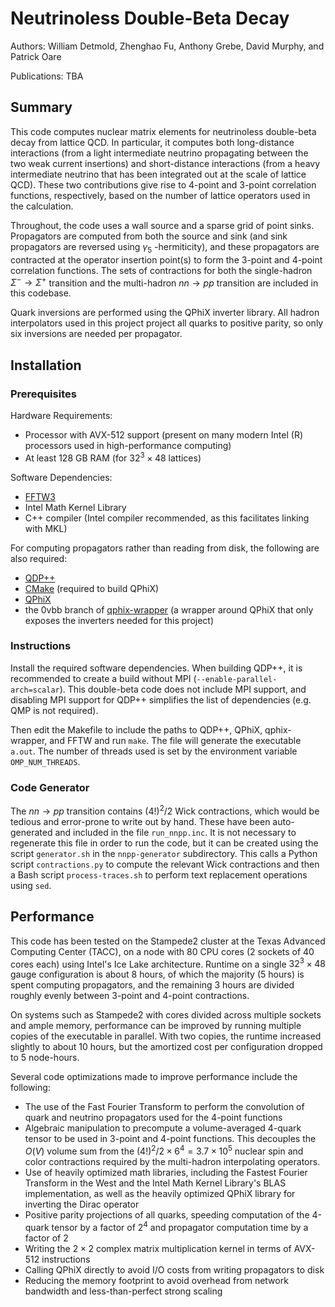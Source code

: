 # Neutrinoless Double-Beta Decay

Authors: William Detmold, Zhenghao Fu, Anthony Grebe, David Murphy, and Patrick Oare

Publications: TBA

## Summary

This code computes nuclear matrix elements for neutrinoless double-beta decay from lattice QCD.  In particular, it computes both long-distance interactions (from a light intermediate neutrino propagating between the two weak current insertions) and short-distance interactions (from a heavy intermediate neutrino that has been integrated out at the scale of lattice QCD).  These two contributions give rise to 4-point and 3-point correlation functions, respectively, based on the number of lattice operators used in the calculation.

Throughout, the code uses a wall source and a sparse grid of point sinks.  Propagators are computed from both the source and sink (and sink propagators are reversed using $\gamma_5$ -hermiticity), and these propagators are contracted at the operator insertion point(s) to form the 3-point and 4-point correlation functions.  The sets of contractions for both the single-hadron $\Sigma^- \rightarrow \Sigma^+$ transition and the multi-hadron $nn \rightarrow pp$ transition are included in this codebase.

Quark inversions are performed using the QPhiX inverter library.  All hadron interpolators used in this project project all quarks to positive parity, so only six inversions are needed per propagator.

## Installation

### Prerequisites

Hardware Requirements:
- Processor with AVX-512 support (present on many modern Intel (R) processors used in high-performance computing)
- At least 128 GB RAM (for $32^3 \times 48$ lattices)

Software Dependencies:
- [FFTW3](https://www.fftw.org/download.html)
- Intel Math Kernel Library
- C++ compiler (Intel compiler recommended, as this facilitates linking with MKL)

For computing propagators rather than reading from disk, the following are also required:
- [QDP++](https://github.com/usqcd-software/qdpxx)
- [CMake](https://cmake.org/) (required to build QPhiX)
- [QPhiX](https://github.com/JeffersonLab/qphix)
- the 0vbb branch of [qphix-wrapper](https://github.com/agrebe/qphix-wrapper/tree/0vbb) (a wrapper around QPhiX that only exposes the inverters needed for this project)

### Instructions

Install the required software dependencies.  When building QDP++, it is recommended to create a build without MPI (`--enable-parallel-arch=scalar`).  This double-beta code does not include MPI support, and disabling MPI support for QDP++ simplifies the list of dependencies (e.g. QMP is not required).

Then edit the Makefile to include the paths to QDP++, QPhiX, qphix-wrapper, and FFTW and run `make`.  The file will generate the executable `a.out`.  The number of threads used is set by the environment variable `OMP_NUM_THREADS`.

### Code Generator
The $nn \rightarrow pp$ transition contains $(4!)^2 / 2$ Wick contractions, which would be tedious and error-prone to write out by hand.  These have been auto-generated and included in the file `run_nnpp.inc`.  It is not necessary to regenerate this file in order to run the code, but it can be created using the script `generator.sh` in the `nnpp-generator` subdirectory.  This calls a Python script `contractions.py` to compute the relevant Wick contractions and then a Bash script `process-traces.sh` to perform text replacement operations using `sed`.

## Performance
This code has been tested on the Stampede2 cluster at the Texas Advanced Computing Center (TACC), on a node with 80 CPU cores (2 sockets of 40 cores each) using Intel's Ice Lake architecture.  Runtime on a single $32^3 \times 48$ gauge configuration is about 8 hours, of which the majority (5 hours) is spent computing propagators, and the remaining 3 hours are divided roughly evenly between 3-point and 4-point contractions.

On systems such as Stampede2 with cores divided across multiple sockets and ample memory, performance can be improved by running multiple copies of the executable in parallel.  With two copies, the runtime increased slightly to about 10 hours, but the amortized cost per configuration dropped to 5 node-hours.

Several code optimizations made to improve performance include the following:
- The use of the Fast Fourier Transform to perform the convolution of quark and neutrino propagators used for the 4-point functions
- Algebraic manipulation to precompute a volume-averaged 4-quark tensor to be used in 3-point and 4-point functions.  This decouples the $O(V)$ volume sum from the $(4!)^2 / 2 \times 6^4 = 3.7\times 10^5$ nuclear spin and color contractions required by the multi-hadron interpolating operators.
- Use of heavily optimized math libraries, including the Fastest Fourier Transform in the West and the Intel Math Kernel Library's BLAS implementation, as well as the heavily optimized QPhiX library for inverting the Dirac operator
- Positive parity projections of all quarks, speeding computation of the 4-quark tensor by a factor of $2^4$ and propagator computation time by a factor of 2
- Writing the $2 \times 2$ complex matrix multiplication kernel in terms of AVX-512 instructions
- Calling QPhiX directly to avoid I/O costs from writing propagators to disk
- Reducing the memory footprint to avoid overhead from network bandwidth and less-than-perfect strong scaling
